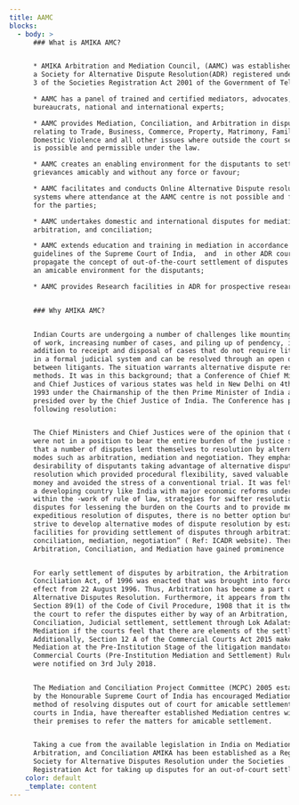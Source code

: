 ```yaml
---
title: AAMC
blocks:
  - body: >
      ### What is AMIKA AMC?


      * AMIKA Arbitration and Mediation Council, (AAMC) was established by Amika
      a Society for Alternative Dispute Resolution(ADR) registered under Section
      3 of the Societies Registration Act 2001 of the Government of Telangana,

      * AAMC has a panel of trained and certified mediators, advocates, senior
      bureaucrats, national and international experts;

      * AAMC provides Mediation, Conciliation, and Arbitration in disputes
      relating to Trade, Business, Commerce, Property, Matrimony, Family,
      Domestic Violence and all other issues where outside the court settlement
      is possible and permissible under the law.

      * AAMC creates an enabling environment for the disputants to settle their
      grievances amicably and without any force or favour;

      * AAMC facilitates and conducts Online Alternative Dispute resolution
      systems where attendance at the AAMC centre is not possible and feasible
      for the parties;

      * AAMC undertakes domestic and international disputes for mediation,
      arbitration, and conciliation;

      * AAMC extends education and training in mediation in accordance with MCPC
      guidelines of the Supreme Court of India,  and  in other ADR courses to
      propagate the concept of out-of-the-court settlement of disputes to create
      an amicable environment for the disputants;

      * AAMC provides Research facilities in ADR for prospective researchers.


      ### Why AMIKA AMC?


      Indian Courts are undergoing a number of challenges like mounting overload
      of work, increasing number of cases, and piling up of pendency, in
      addition to receipt and disposal of cases that do not require litigation
      in a formal judicial system and can be resolved through an open dialogue
      between litigants. The situation warrants alternative dispute resolution
      methods. It was in this background; that a Conference of Chief Ministers
      and Chief Justices of various states was held in New Delhi on 4th December
      1993 under the Chairmanship of the then Prime Minister of India and
      presided over by the Chief Justice of India. The Conference has passed the
      following resolution:


      The Chief Ministers and Chief Justices were of the opinion that Courts
      were not in a position to bear the entire burden of the justice system and
      that a number of disputes lent themselves to resolution by alternative
      modes such as arbitration, mediation and negotiation. They emphasized the
      desirability of disputants taking advantage of alternative dispute
      resolution which provided procedural flexibility, saved valuable time and
      money and avoided the stress of a conventional trial. It was felt that in
      a developing country like India with major economic reforms underway
      within the -work of rule of law, strategies for swifter resolution of
      disputes for lessening the burden on the Courts and to provide means for
      expeditious resolution of disputes, there is no better option but to
      strive to develop alternative modes of dispute resolution by establishing
      facilities for providing settlement of disputes through arbitration,
      conciliation, mediation, negotiation” ( Ref: ICADR website). Thereafter,
      Arbitration, Conciliation, and Mediation have gained prominence


      For early settlement of disputes by arbitration, the Arbitration and
      Conciliation Act, of 1996 was enacted that was brought into force with
      effect from 22 August 1996. Thus, Arbitration has become a part of
      Alternative Disputes Resolution. Furthermore, it appears from the amended
      Section 89(1) of the Code of Civil Procedure, 1908 that it is the duty of
      the court to refer the disputes either by way of an Arbitration,
      Conciliation, Judicial settlement, settlement through Lok Adalats or
      Mediation if the courts feel that there are elements of the settlement.
      Additionally, Section 12 A of the Commercial Courts Act 2015 makes
      Mediation at the Pre-Institution Stage of the litigation mandatory. Later,
      Commercial Courts (Pre-Institution Mediation and Settlement) Rules, 2018
      were notified on 3rd July 2018.


      The Mediation and Conciliation Project Committee (MCPC) 2005 established
      by the Honourable Supreme Court of India has encouraged Mediation as a
      method of resolving disputes out of court for amicable settlement. All the
      courts in India, have thereafter established Mediation centres within
      their premises to refer the matters for amicable settlement.


      Taking a cue from the available legislation in India on Mediation,
      Arbitration, and Conciliation AMIKA has been established as a Registered
      Society for Alternative Disputes Resolution under the Societies
      Registration Act for taking up disputes for an out-of-court settlement.
    color: default
    _template: content
---
```


